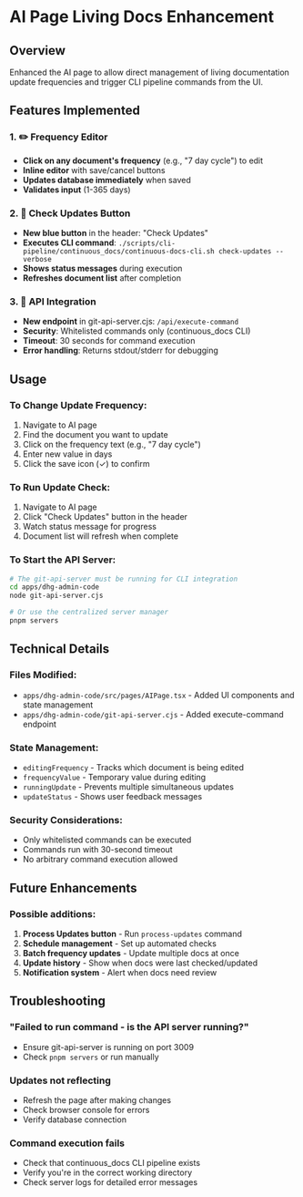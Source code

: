 # AI Page Living Docs Enhancement

## Overview
Enhanced the AI page to allow direct management of living documentation update frequencies and trigger CLI pipeline commands from the UI.

## Features Implemented

### 1. ✏️ Frequency Editor
- **Click on any document's frequency** (e.g., "7 day cycle") to edit
- **Inline editor** with save/cancel buttons
- **Updates database immediately** when saved
- **Validates input** (1-365 days)

### 2. 🔄 Check Updates Button
- **New blue button** in the header: "Check Updates"
- **Executes CLI command**: `./scripts/cli-pipeline/continuous_docs/continuous-docs-cli.sh check-updates --verbose`
- **Shows status messages** during execution
- **Refreshes document list** after completion

### 3. 📡 API Integration
- **New endpoint** in git-api-server.cjs: `/api/execute-command`
- **Security**: Whitelisted commands only (continuous_docs CLI)
- **Timeout**: 30 seconds for command execution
- **Error handling**: Returns stdout/stderr for debugging

## Usage

### To Change Update Frequency:
1. Navigate to AI page
2. Find the document you want to update
3. Click on the frequency text (e.g., "7 day cycle")
4. Enter new value in days
5. Click the save icon (✓) to confirm

### To Run Update Check:
1. Navigate to AI page
2. Click "Check Updates" button in the header
3. Watch status message for progress
4. Document list will refresh when complete

### To Start the API Server:
```bash
# The git-api-server must be running for CLI integration
cd apps/dhg-admin-code
node git-api-server.cjs

# Or use the centralized server manager
pnpm servers
```

## Technical Details

### Files Modified:
- `apps/dhg-admin-code/src/pages/AIPage.tsx` - Added UI components and state management
- `apps/dhg-admin-code/git-api-server.cjs` - Added execute-command endpoint

### State Management:
- `editingFrequency` - Tracks which document is being edited
- `frequencyValue` - Temporary value during editing
- `runningUpdate` - Prevents multiple simultaneous updates
- `updateStatus` - Shows user feedback messages

### Security Considerations:
- Only whitelisted commands can be executed
- Commands run with 30-second timeout
- No arbitrary command execution allowed

## Future Enhancements

### Possible additions:
1. **Process Updates button** - Run `process-updates` command
2. **Schedule management** - Set up automated checks
3. **Batch frequency updates** - Update multiple docs at once
4. **Update history** - Show when docs were last checked/updated
5. **Notification system** - Alert when docs need review

## Troubleshooting

### "Failed to run command - is the API server running?"
- Ensure git-api-server is running on port 3009
- Check `pnpm servers` or run manually

### Updates not reflecting
- Refresh the page after making changes
- Check browser console for errors
- Verify database connection

### Command execution fails
- Check that continuous_docs CLI pipeline exists
- Verify you're in the correct working directory
- Check server logs for detailed error messages